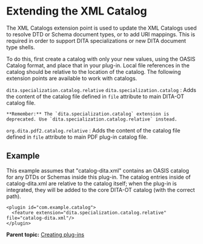 # Extending the XML Catalog

The XML Catalogs extension point is used to update the XML Catalogs used to resolve DTD or Schema document types, or to add URI mappings. This is required in order to support DITA specializations or new DITA document type shells.

To do this, first create a catalog with only your new values, using the OASIS Catalog format, and place that in your plug-in. Local file references in the catalog should be relative to the location of the catalog. The following extension points are available to work with catalogs.

 `dita.specialization.catalog.relative`
 `dita.specialization.catalog`
 :   Adds the content of the catalog file defined in `file` attribute to main DITA-OT catalog file.

    **Remember:** The `dita.specialization.catalog` extension is deprecated. Use `dita.specialization.catalog.relative` instead.

  `org.dita.pdf2.catalog.relative`
 :   Adds the content of the catalog file defined in `file` attribute to main PDF plug-in catalog file.

 ## Example

This example assumes that "catalog-dita.xml" contains an OASIS catalog for any DTDs or Schemas inside this plug-in. The catalog entries inside of catalog-dita.xml are relative to the catalog itself; when the plug-in is integrated, they will be added to the core DITA-OT catalog \(with the correct path\).

```
<plugin id="com.example.catalog">
  <feature extension="dita.specialization.catalog.relative" file="catalog-dita.xml"/>
</plugin>
```

**Parent topic:** [Creating plug-ins](../dev_ref/plugins-overview.md)

